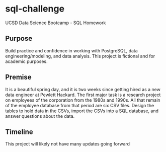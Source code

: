 # sql-challenge

UCSD Data Science Bootcamp - SQL Homework

## Purpose
Build practice and confidence in working with PostgreSQL, data engineering/modeling, and data analysis. This project is fictional and for academic purposes.

## Premise
It is a beautiful spring day, and it is two weeks since getting hired as a new data engineer at Pewlett Hackard. The first major task is a research project on employees of the corporation from the 1980s and 1990s. All that remain of the employee database from that period are six CSV files. Design the tables to hold data in the CSVs, import the CSVs into a SQL database, and answer questions about the data.

## Timeline
This project will likely not have many updates going forward
